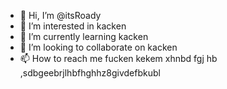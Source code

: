 - 👋 Hi, I’m @itsRoady
- 👀 I’m interested in kacken
- 🌱 I’m currently learning kacken
- 💞️ I’m looking to collaborate on kacken
- 📫 How to reach me fucken kekem xhnbd fgj hb ,sdbgeebrjlhbfhghhz8givdefbkubl

<!---
itsRoady/itsRoady is a ✨ special ✨ repository because its `README.md` (this file) appears on your GitHub profile.
You can click the Preview link to take a look at your changes.
--->
